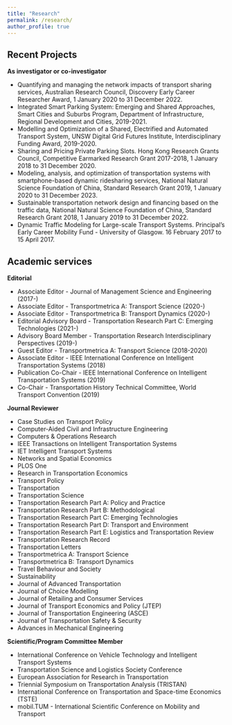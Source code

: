 ```yaml
---
title: "Research"
permalink: /research/
author_profile: true
---
```


Recent Projects 
-----------
**As investigator or co-investigator**

* Quantifying and managing the network impacts of transport sharing services, Australian Research Council, Discovery Early Career Researcher Award, 1 January 2020 to 31 December 2022.
* Integrated Smart Parking System: Emerging and Shared Approaches, Smart Cities and Suburbs Program, Department of Infrastructure, Regional Development and Cities, 2019-2021.
* Modelling and Optimization of a Shared, Electrified and Automated Transport System, UNSW Digital Grid Futures Institute, Interdisciplinary Funding Award, 2019-2020.
* Sharing and Pricing Private Parking Slots. Hong Kong Research Grants Council, Competitive Earmarked Research Grant 2017-2018, 1 January 2018 to 31 December 2020.
* Modeling, analysis, and optimization of transportation systems with smartphone-based dynamic ridesharing services, National Natural Science Foundation of China, Standard Research Grant 2019, 1 January 2020 to 31 December 2023.
* Sustainable transportation network design and financing based on the traffic data, National Natural Science Foundation of China, Standard Research Grant 2018, 1 January 2019 to 31 December 2022.
* Dynamic Traffic Modeling for Large-scale Transport Systems. Principal’s Early Career Mobility Fund - University of Glasgow. 16 February 2017 to 15 April 2017.

Academic services
-------------
**Editorial**

* Associate Editor - Journal of Management Science and Engineering (2017-)
* Associate Editor - Transportmetrica A: Transport Science (2020-)
* Associate Editor - Transportmetrica B: Transport Dynamics (2020-)
* Editorial Advisory Board - Transportation Research Part C: Emerging Technologies (2021-)
* Advisory Board Member - Transportation Research Interdisciplinary Perspectives (2019-)
* Guest Editor - Transportmetrica A: Transport Science (2018-2020)
* Associate Editor - IEEE International Conference on Intelligent Transportation Systems (2018)
* Publication Co-Chair - IEEE International Conference on Intelligent Transportation Systems (2019)
* Co-Chair - Transportation History Technical Committee, World Transport Convention (2019)

**Journal Reviewer**

* Case Studies on Transport Policy
* Computer-Aided Civil and Infrastructure Engineering
* Computers & Operations Research
* IEEE Transactions on Intelligent Transportation Systems
* IET Intelligent Transport Systems
* Networks and Spatial Economics
* PLOS One
* Research in Transportation Economics
* Transport Policy
* Transportation
* Transportation Science
* Transportation Research Part A: Policy and Practice
* Transportation Research Part B: Methodological
* Transportation Research Part C: Emerging Technologies
* Transportation Research Part D: Transport and Environment
* Transportation Research Part E: Logistics and Transportation Review
* Transportation Research Record
* Transportation Letters
* Transportmetrica A: Transport Science
* Transportmetrica B: Transport Dynamics
* Travel Behaviour and Society
* Sustainability
* Journal of Advanced Transportation
* Journal of Choice Modelling
* Journal of Retailing and Consumer Services
* Journal of Transport Economics and Policy (JTEP)
* Journal of Transportation Engineering (ASCE)
* Journal of Transportation Safety & Security
* Advances in Mechanical Engineering

**Scientific/Program Committee Member**

* International Conference on Vehicle Technology and Intelligent Transport Systems
* Transportation Science and Logistics Society Conference
* European Association for Research in Transportation
* Triennial Symposium on Transportation Analysis (TRISTAN)
* International Conference on Transportation and Space-time Economics (TSTE)
* mobil.TUM - International Scientific Conference on Mobility and Transport
